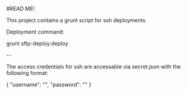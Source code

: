 #READ ME!

This project contains a grunt script for ssh deployments 

Deployment command: 

grunt sftp-deploy:deploy 

--

The access credentials for ssh are accessable via secret.json with the following format: 

{
        "username": "",
        "password": ""
} 
